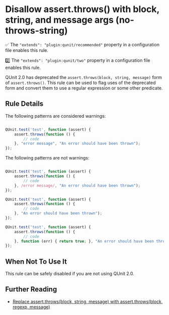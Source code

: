 # Disallow assert.throws() with block, string, and message args (no-throws-string)

:white_check_mark: The `"extends": "plugin:qunit/recommended"` property in a configuration file enables this rule.

:two: The `"extends": "plugin:qunit/two"` property in a configuration file enables this rule.

QUnit 2.0 has deprecated the `assert.throws(block, string, message)` form of
`assert.throws()`. This rule can be used to flag uses of the deprecated form
and convert them to use a regular expression or some other predicate.

## Rule Details

The following patterns are considered warnings:

```js

QUnit.test('test', function (assert) {
    assert.throws(function () {
        // code
    }, "error message", "An error should have been thrown");
});

```

The following patterns are not warnings:

```js

QUnit.test('test', function (assert) {
    assert.throws(function () {
        // code
    }, /error message/, "An error should have been thrown");
});

QUnit.test('test', function (assert) {
    assert.throws(function () {
        // code
    }, "An error should have been thrown");
});

QUnit.test('test', function (assert) {
    assert.throws(function () {
        // code
    }, function (err) { return true; }, "An error should have been thrown");
});

```

## When Not To Use It

This rule can be safely disabled if you are not using QUnit 2.0.

## Further Reading

* [Replace assert.throws(block, string, message) with assert.throws(block, regexp, message)](http://qunitjs.com/upgrade-guide-2.x/#replace-assert-throws-block-string-message-with-assert-throws-block-regexp-message)
